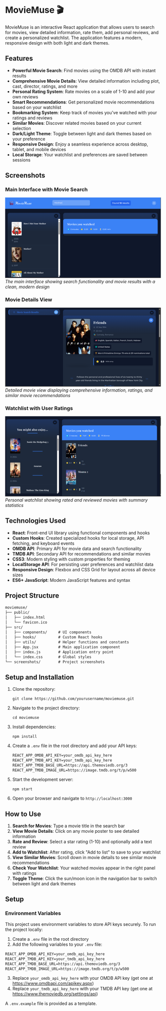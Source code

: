 # MovieMuse 🎬

MovieMuse is an interactive React application that allows users to search for movies, view detailed information, rate them, add personal reviews, and create a personalized watchlist. The application features a modern, responsive design with both light and dark themes.

## Features

- **Powerful Movie Search**: Find movies using the OMDB API with instant results
- **Comprehensive Movie Details**: View detailed information including plot, cast, director, ratings, and more
- **Personal Rating System**: Rate movies on a scale of 1-10 and add your own reviews
- **Smart Recommendations**: Get personalized movie recommendations based on your watchlist
- **Bookmarking System**: Keep track of movies you've watched with your ratings and reviews
- **Similar Movies**: Discover related movies based on your current selection
- **Dark/Light Theme**: Toggle between light and dark themes based on your preference
- **Responsive Design**: Enjoy a seamless experience across desktop, tablet, and mobile devices
- **Local Storage**: Your watchlist and preferences are saved between sessions

## Screenshots

### Main Interface with Movie Search
![Main Interface](./screenshots/screenshot1.png)
*The main interface showing search functionality and movie results with a clean, modern design*

### Movie Details View
![Movie Details](./screenshots/screenshot2.png)
*Detailed movie view displaying comprehensive information, ratings, and similar movie recommendations*

### Watchlist with User Ratings
![Watchlist](./screenshots/screenshot3.png)
*Personal watchlist showing rated and reviewed movies with summary statistics*

## Technologies Used

- **React**: Front-end UI library using functional components and hooks
- **Custom Hooks**: Created specialized hooks for local storage, API fetching, and keyboard events
- **OMDB API**: Primary API for movie data and search functionality
- **TMDB API**: Secondary API for recommendations and similar movies
- **CSS3**: Modern styling with custom properties for theming
- **LocalStorage API**: For persisting user preferences and watchlist data
- **Responsive Design**: Flexbox and CSS Grid for layout across all device sizes
- **ES6+ JavaScript**: Modern JavaScript features and syntax

## Project Structure

```
moviemuse/
├── public/
│   ├── index.html
│   └── favicon.ico
├── src/
│   ├── components/     # UI components
│   ├── hooks/          # Custom React hooks
│   ├── utils/          # Helper functions and constants
│   ├── App.jsx         # Main application component
│   ├── index.js        # Application entry point
│   └── index.css       # Global styles
└── screenshots/        # Project screenshots
```

## Setup and Installation

1. Clone the repository:
   ```
   git clone https://github.com/yourusername/moviemuse.git
   ```

2. Navigate to the project directory:
   ```
   cd moviemuse 
   ```

3. Install dependencies:
   ```
   npm install
   ```

4. Create a `.env` file in the root directory and add your API keys:
   ```
   REACT_APP_OMDB_API_KEY=your_omdb_api_key_here
   REACT_APP_TMDB_API_KEY=your_tmdb_api_key_here
   REACT_APP_TMDB_BASE_URL=https://api.themoviedb.org/3
   REACT_APP_TMDB_IMAGE_URL=https://image.tmdb.org/t/p/w500
   ```

5. Start the development server:
   ```
   npm start
   ```

6. Open your browser and navigate to `http://localhost:3000`

## How to Use

1. **Search for Movies**: Type a movie title in the search bar
2. **View Movie Details**: Click on any movie poster to see detailed information
3. **Rate and Review**: Select a star rating (1-10) and optionally add a text review
4. **Add to Watchlist**: After rating, click "Add to list" to save to your watchlist
5. **View Similar Movies**: Scroll down in movie details to see similar movie recommendations
6. **Check Your Watchlist**: Your watched movies appear in the right panel with ratings
7. **Toggle Theme**: Click the sun/moon icon in the navigation bar to switch between light and dark themes

## Setup

### Environment Variables

This project uses environment variables to store API keys securely. To run the project locally:

1. Create a `.env` file in the root directory
2. Add the following variables to your `.env` file:

```
REACT_APP_OMDB_API_KEY=your_omdb_api_key_here
REACT_APP_TMDB_API_KEY=your_tmdb_api_key_here
REACT_APP_TMDB_BASE_URL=https://api.themoviedb.org/3
REACT_APP_TMDB_IMAGE_URL=https://image.tmdb.org/t/p/w500
```

3. Replace `your_omdb_api_key_here` with your OMDB API key (get one at https://www.omdbapi.com/apikey.aspx)
4. Replace `your_tmdb_api_key_here` with your TMDB API key (get one at https://www.themoviedb.org/settings/api)

A `.env.example` file is provided as a template.